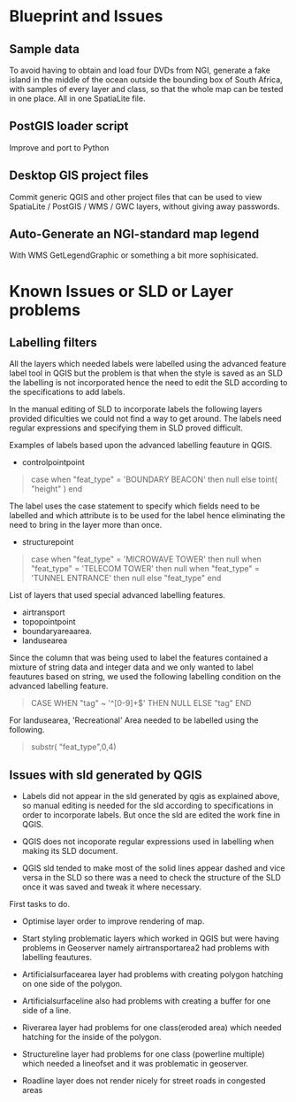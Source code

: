Blueprint and Issues
====================

Sample data
-----------
To avoid having to obtain and load four DVDs from NGI, generate a fake island in the middle of the ocean outside the bounding box of South Africa, with samples of every layer and class, so that the whole map can be tested in one place. All in one SpatiaLite file.

PostGIS loader script
---------------------
Improve and port to Python

Desktop GIS project files
-------------------------
Commit generic QGIS and other project files that can be used to view SpatiaLite / PostGIS / WMS / GWC layers, without giving away passwords.

Auto-Generate an NGI-standard map legend
-----------------------------------
With WMS GetLegendGraphic or something a bit more sophisicated.

Known Issues or SLD or Layer problems
=====================================

Labelling filters
-----------------

All the layers which needed labels were labelled using the advanced feature label tool in QGIS but the problem is that when the style is saved as an SLD the labelling is not incorporated hence the need to edit the SLD according to the specifications to add labels.

In the manual editing of SLD to incorporate labels the following layers provided dificulties we could not find a way to get around. The labels need regular expressions and specifying them in SLD proved difficult.

Examples of labels based upon the advanced labelling feauture in QGIS.

* controlpointpoint

>case when  "feat_type" = 'BOUNDARY BEACON' then null
>else toint( "height" )
>end

The label uses the case statement to specify which fields need to be labelled and which attribute is to be used for the label hence eliminating the need to bring in the layer more than once.
 
* structurepoint

>case
>      when  "feat_type"  =   'MICROWAVE TOWER' then null
>      when  "feat_type"  =  'TELECOM TOWER' then null
>      when  "feat_type"  =  'TUNNEL ENTRANCE' then null
>else  "feat_type" 
>end

List of layers that used special advanced labelling features.

* airtransport
* topopointpoint
* boundaryareaarea.
* landusearea

Since the column that was being used to label the features contained a mixture of string data and integer data and we only wanted to label feautures based on string, we used the following labelling condition on the advanced labelling feature.

>CASE WHEN "tag" ~ '^[0-9]+$'  THEN NULL 
>ELSE "tag"  END

For landusearea, 'Recreational' Area needed to be labelled using the following.

>substr( "feat_type",0,4)

Issues with sld generated by QGIS
---------------------------------

* Labels did not appear in the sld generated by qgis as explained above, so manual editing is needed for the sld according to specifications in order to incorporate labels. But once the sld are edited the work fine in QGIS.

* QGIS does not incoporate regular expressions used in labelling when making its SLD document.

* QGIS sld tended to make most of the solid lines appear dashed and vice versa in the SLD so there was a need to check the structure of the SLD once it was saved and tweak it where necessary.

First tasks to do.

*  Optimise layer order to improve rendering of map.

*   Start styling problematic layers which worked in QGIS but were having problems in Geoserver namely airtransportarea2 had problems with labelling feautures.

*  Artificialsurfacearea layer had problems with creating polygon hatching on one side of the polygon.

*  Artificialsurfaceline also had problems with creating a buffer for one side of a line.

*  Riverarea layer had problems for one class(eroded area) which needed hatching for the inside of the polygon.

* Structureline layer had problems for one class (powerline multiple) which needed a lineofset and it was problematic in geoserver.

* Roadline layer does not render nicely for street roads in congested areas









